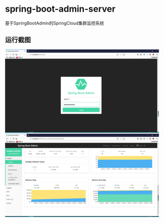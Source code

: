 # spring-boot-admin-server
基于SpringBootAdmin的SpringCloud集群监控系统

## 运行截图
![运行截图](https://github.com/SunShiFu/spring-boot-admin-server/blob/master/TIM%E6%88%AA%E5%9B%BE20190612135608.png)
![运行截图](https://github.com/SunShiFu/spring-boot-admin-server/blob/master/TIM%E6%88%AA%E5%9B%BE20190612135904.png)
